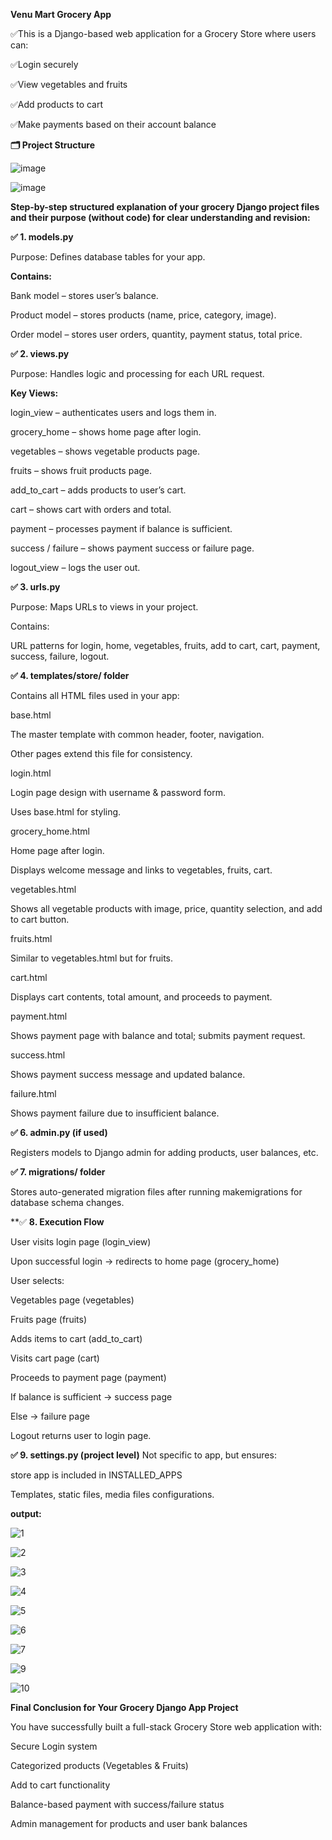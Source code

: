 **Venu Mart Grocery App**

  ✅This is a Django-based web application for a Grocery Store where users can:
  
  ✅Login securely
  
  ✅View vegetables and fruits
  
  ✅Add products to cart
  
  ✅Make payments based on their account balance

**🗂️ Project Structure**

 ![image](https://github.com/user-attachments/assets/7b39ba95-740f-4134-b73a-6eb31d4498ab)

![image](https://github.com/user-attachments/assets/8060a547-fde9-4979-8c19-7d041bac5761)

**Step-by-step structured explanation of your grocery Django project files and their purpose (without code) for clear understanding and revision:**

**✅ 1. models.py**

  Purpose: Defines database tables for your app.
  
 **Contains:**
  
  Bank model – stores user’s balance.
  
  Product model – stores products (name, price, category, image).
  
  Order model – stores user orders, quantity, payment status, total price.

**✅ 2. views.py**

  Purpose: Handles logic and processing for each URL request.
  
  **Key Views:**
  
  login_view – authenticates users and logs them in.
  
  grocery_home – shows home page after login.
  
  vegetables – shows vegetable products page.
  
  fruits – shows fruit products page.
  
  add_to_cart – adds products to user’s cart.
  
  cart – shows cart with orders and total.
  
  payment – processes payment if balance is sufficient.
  
  success / failure – shows payment success or failure page.
  
  logout_view – logs the user out.

**✅ 3. urls.py**

  Purpose: Maps URLs to views in your project.
  
  Contains:
  
  URL patterns for login, home, vegetables, fruits, add to cart, cart, payment, success, failure, logout.

**✅ 4. templates/store/ folder**

  Contains all HTML files used in your app:
  
  base.html
  
  The master template with common header, footer, navigation.
  
  Other pages extend this file for consistency.
  
  login.html
  
  Login page design with username & password form.
  
  Uses base.html for styling.
  
  grocery_home.html
  
  Home page after login.
  
  Displays welcome message and links to vegetables, fruits, cart.
  
  vegetables.html
  
  Shows all vegetable products with image, price, quantity selection, and add to cart button.
  
  fruits.html
  
  Similar to vegetables.html but for fruits.
  
  cart.html
  
  Displays cart contents, total amount, and proceeds to payment.
  
  payment.html
  
  Shows payment page with balance and total; submits payment request.
  
  success.html
  
  Shows payment success message and updated balance.
  
  failure.html
  
  Shows payment failure due to insufficient balance.

**✅ 6. admin.py (if used)**

  Registers models to Django admin for adding products, user balances, etc.

**✅ 7. migrations/ folder**

  Stores auto-generated migration files after running makemigrations for database schema changes.

**✅ **8. Execution Flow**

  User visits login page (login_view)
  
  Upon successful login → redirects to home page (grocery_home)
  
  User selects:
  
  Vegetables page (vegetables)
  
  Fruits page (fruits)
  
  Adds items to cart (add_to_cart)
  
  Visits cart page (cart)
  
  Proceeds to payment page (payment)
  
  If balance is sufficient → success page
  
  Else → failure page
  
  Logout returns user to login page.

**✅ 9. settings.py (project level)**
  Not specific to app, but ensures:
  
  store app is included in INSTALLED_APPS
  
  Templates, static files, media files configurations.

**output:**

![1](https://github.com/user-attachments/assets/77e8c7c3-2895-4442-b3eb-45ad0f557ab6)

![2](https://github.com/user-attachments/assets/e80dd2a8-d397-493d-b04e-c6ad4a563084)

![3](https://github.com/user-attachments/assets/5e11f975-d746-4f57-b6ee-70e3bcbd2814)

![4](https://github.com/user-attachments/assets/4e2e6cd4-124f-4731-b9bc-8bc8cd35c315)

![5](https://github.com/user-attachments/assets/e040758b-b77b-4910-ad61-9f7c0e32ee1e)

![6](https://github.com/user-attachments/assets/88b7131f-fd95-435f-a263-433729e28281)

![7](https://github.com/user-attachments/assets/0456b97b-6594-4324-a5ef-2ecc4b2952e1)

![9](https://github.com/user-attachments/assets/e643b607-56b9-4048-9816-abc9ca647b03)

![10](https://github.com/user-attachments/assets/590a9b61-ac06-4f7b-a29f-281d5ffce66e)


**Final Conclusion for Your Grocery Django App Project**

  You have successfully built a full-stack Grocery Store web application with:
  
  Secure Login system
  
  Categorized products (Vegetables & Fruits)
  
  Add to cart functionality
  
  Balance-based payment with success/failure status
  
  Admin management for products and user bank balances












